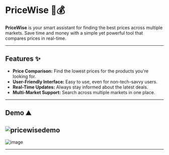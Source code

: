 # PriceWise 🛒💰

**PriceWise** is your smart assistant for finding the best prices across multiple markets. Save time and money with a simple yet powerful tool that compares prices in real-time.

---

## Features ✨

- **Price Comparison:** Find the lowest prices for the products you're looking for.
- **User-Friendly Interface:** Easy to use, even for non-tech-savvy users.
- **Real-Time Updates:** Always stay informed about the latest deals.
- **Multi-Market Support:** Search across multiple markets in one place.

---

## Demo ⛰
![pricewisedemo](https://github.com/user-attachments/assets/3d4487ee-8502-48f0-9aff-eaa7683391a1)
-
![image](https://github.com/user-attachments/assets/d8247694-2368-49d1-8464-e7e4d527728d)

---

